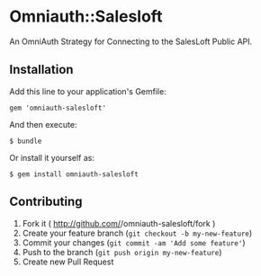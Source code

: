 # Omniauth::Salesloft

An OmniAuth Strategy for Connecting to the SalesLoft Public API.

## Installation

Add this line to your application's Gemfile:

    gem 'omniauth-salesloft'

And then execute:

    $ bundle

Or install it yourself as:

    $ gem install omniauth-salesloft

## Contributing

1. Fork it ( http://github.com/<my-github-username>/omniauth-salesloft/fork )
2. Create your feature branch (`git checkout -b my-new-feature`)
3. Commit your changes (`git commit -am 'Add some feature'`)
4. Push to the branch (`git push origin my-new-feature`)
5. Create new Pull Request
